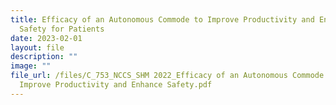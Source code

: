 ```yaml
---
title: Efficacy of an Autonomous Commode to Improve Productivity and Enhance
  Safety for Patients
date: 2023-02-01
layout: file
description: ""
image: ""
file_url: /files/C_753_NCCS_SHM 2022_Efficacy of an Autonomous Commode to
  Improve Productivity and Enhance Safety.pdf
---
```

